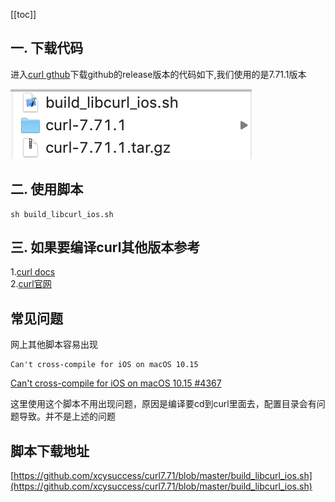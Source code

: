 

[[toc]]

## 一. 下载代码

进入[curl gthub](https://github.com/curl/curl)下载github的release版本的代码如下,我们使用的是7.71.1版本

![image.png](images/1.png)

## 二. 使用脚本
```objc
sh build_libcurl_ios.sh
```

## 三. 如果要编译curl其他版本参考
1.[curl docs](https://github.com/curl/curl/tree/master/docs)   
2.[curl官网](https://curl.haxx.se/libcurl/c/CURLOPT_HTTP_VERSION.html)

## 常见问题
网上其他脚本容易出现
```objc
Can't cross-compile for iOS on macOS 10.15
```    

[Can't cross-compile for iOS on macOS 10.15 #4367](https://github.com/curl/curl/issues/4367)

这里使用这个脚本不用出现问题，原因是编译要cd到curl里面去，配置目录会有问题导致。并不是上述的问题

## 脚本下载地址
[https://github.com/xcysuccess/curl7.71/blob/master/build_libcurl_ios.sh](https://github.com/xcysuccess/curl7.71/blob/master/build_libcurl_ios.sh)
